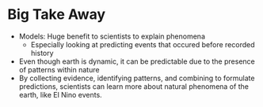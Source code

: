 # Big Take Away
- Models: Huge benefit to scientists to explain phenomena
    - Especially looking at predicting events that occured before recorded history
- Even though earth is dynamic, it can be predictable due to the presence of patterns within nature
- By collecting evidence, identifying patterns, and combining to formulate predictions, scientists can learn more about natural phenomena of the earth, like El Nino events.
